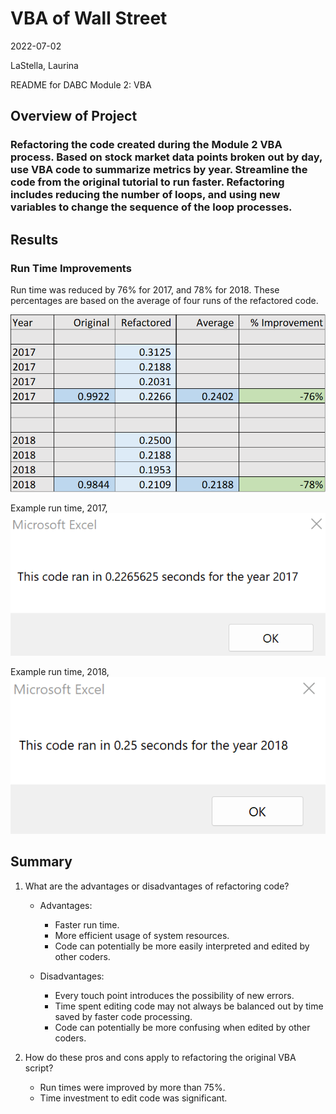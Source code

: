 
# VBA of Wall Street

2022-07-02

LaStella, Laurina

README for DABC Module 2: VBA


## Overview of Project

### Refactoring the code created during the Module 2 VBA process. Based on stock market data points broken out by day, use VBA code to summarize metrics by year. Streamline the code from the original tutorial to run faster. Refactoring includes reducing the number of loops, and using new variables to change the sequence of the loop processes.



## Results

### Run Time Improvements
Run time was reduced by 76% for 2017, and 78% for 2018. These percentages are based on the average of four runs of the refactored code.


![PercentImprovement](Resources/PercentImprovement.png)

Example run time, 2017,
![VBA_Challenge_2017](Resources/VBA_Challenge_2017.png)

Example run time, 2018,
![VBA_Challenge_2018](Resources/VBA_Challenge_2018.png)



## Summary

1. What are the advantages or disadvantages of refactoring code?
    - Advantages:
        - Faster run time.
        - More efficient usage of system resources.
        - Code can potentially be more easily interpreted and edited by other coders.


    - Disadvantages: 
        - Every touch point introduces the possibility of new errors.
        - Time spent editing code may not always be balanced out by time saved by faster code processing.
        - Code can potentially be more confusing when edited by other coders.


2. How do these pros and cons apply to refactoring the original VBA script?
    - Run times were improved by more than 75%.
    - Time investment to edit code was significant.


